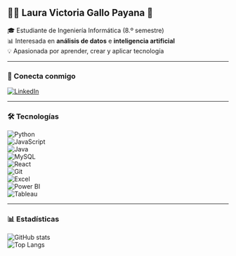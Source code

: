 ## 👩‍💻 Laura Victoria Gallo Payana 🥰 

🎓 Estudiante de Ingeniería Informática  (8.º semestre)  
📊 Interesada en **análisis de datos** e **inteligencia artificial**  
💡 Apasionada por aprender, crear y aplicar tecnología  

---

### 🔗 Conecta conmigo  
[![LinkedIn](https://img.shields.io/badge/LinkedIn-0A66C2?style=for-the-badge&logo=linkedin&logoColor=white)](https://linkedin.com/in/laura-victoria-gallo-payana-017b43267)  

---

### 🛠️ Tecnologías  
![Python](https://img.shields.io/badge/Python-3776AB?style=for-the-badge&logo=python&logoColor=white)  
![JavaScript](https://img.shields.io/badge/JavaScript-F7DF1E?style=for-the-badge&logo=javascript&logoColor=black)  
![Java](https://img.shields.io/badge/Java-007396?style=for-the-badge&logo=java&logoColor=white)  
![MySQL](https://img.shields.io/badge/MySQL-005C84?style=for-the-badge&logo=mysql&logoColor=white)  
![React](https://img.shields.io/badge/React-20232A?style=for-the-badge&logo=react&logoColor=61DAFB)  
![Git](https://img.shields.io/badge/Git-F05032?style=for-the-badge&logo=git&logoColor=white)  
![Excel](https://img.shields.io/badge/Excel-217346?style=for-the-badge&logo=microsoft-excel&logoColor=white)  
![Power BI](https://img.shields.io/badge/Power%20BI-F2C811?style=for-the-badge&logo=powerbi&logoColor=black)  
![Tableau](https://img.shields.io/badge/Tableau-E97627?style=for-the-badge&logo=tableau&logoColor=white)  

---

### 📊 Estadísticas  
![GitHub stats](https://github-readme-stats.vercel.app/api?username=VictoriaGallo&show_icons=true&theme=dracula&hide_border=true)  
![Top Langs](https://github-readme-stats.vercel.app/api/top-langs/?username=VictoriaGallo&layout=compact&theme=dracula&hide_border=true)  

